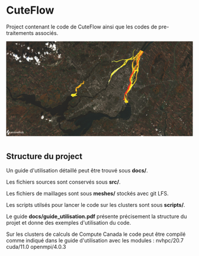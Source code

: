 # <h1> CuteFlow
Project contenant le code de CuteFlow ainsi que les codes de pre-traitements associés.  

![GitHub Logo](images/sentinel2dom2.jpg)

# <h2> Structure du project
Un guide d'utilisation détaillé peut être trouvé sous <strong>docs/</strong>.  

Les fichiers sources sont conservés sous <strong>src/</strong>.  

Les fichiers de maillages sont sous <strong>meshes/</strong> stockés avec git LFS.  

Les scripts utilsés pour lancer le code sur les clusters sont sous <strong>scripts/</strong>.

Le guide <strong>docs/guide_utilisation.pdf</strong> présente précisement la structure du projet et donne des exemples d'utilisation du code.

Sur les clusters de calculs de Compute Canada le code peut être compilé comme indiqué dans le guide d'utilisation avec les modules : nvhpc/20.7 cuda/11.0 openmpi/4.0.3  
